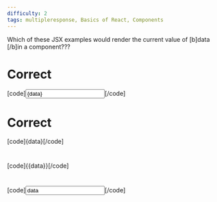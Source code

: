```yaml
---
difficulty: 2
tags: multipleresponse, Basics of React, Components
---
```


Which of these JSX examples would render the current value of [b]data [/b]in a component???

# Correct

[code]<input value={data} />[/code]

# Correct

[code]{data}[/code]

#

[code]{{data}}[/code]

#

[code]<input value="data" />[/code]

